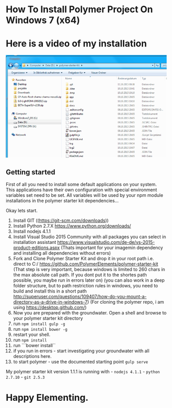 # How To Install Polymer Project On Windows 7 (x64)

# Here is a video of my installation
![windows-7-x64-screencast.gif](windows-7-x64-screencast.gif)

## Getting started

First of all you need to install some default applications on your system.
This applications have their own configuration with special environment variables set need to be set.
All variables will be used by your npm module installations in the polymer starter kit dependencies...

Okay lets start.

 1. Install GIT ((https://git-scm.com/downloads))
 2. Install Python 2.7.X https://www.python.org/downloads/
 3. Install nodejs 4.1.1
 4. Install Visual Studio 2015 Community with all packages you can select in installation assistant https://www.visualstudio.com/de-de/vs-2015-product-editions.aspx
    (Thats important for your imagemin dependency and installing all dependencies without errors)
 5. Fork and Clone Polymer Starter Kit and drop it in your root path i.e. direct to C:/ https://github.com/PolymerElements/polymer-starter-kit
    (That step is very important, because windows is limited to 260 chars in the max absolute call path. If you dont put it to the shortes path possible, you maybe run in errors later on)
    (you can also work in a deep folder structure, but to path restriction rules in windows, you need to build and install this in a short path http://superuser.com/questions/109407/how-do-you-mount-a-directory-as-a-drive-in-windows-7)
    (For cloning the polymer repo, i am using https://desktop.github.com/)
 6. Now you are prepared with the groundwater. Open a shell and browse to your polymer starter kit directory
 7. run ```npm install gulp -g```
 8. run ```npm install bower -g```
 9. restart your shell.
 10. run ```npm install```
 11. run ```bower install``
 12. if you run in errors - start investigating your groundwater with all descriptions here.
 13. to start polymer - use the documented starting point ```gulp serve```
 
My polymer starter kit version 1.1.1 is running with
    - ```nodejs 4.1.1```
    - ```python 2.7.10```
    - ```git 2.5.3```
    
# Happy Elementing.

